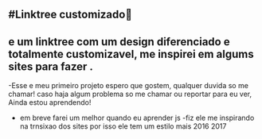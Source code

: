 #Linktree customizado📒
---
**e um linktree com um design diferenciado e totalmente customizavel, me inspirei em algums sites para fazer
.**
---
-Esse e meu primeiro projeto espero que gostem, qualquer duvida so me chamar!
caso haja algum problema so me chamar ou reportar para eu ver, Ainda estou aprendendo!
- em breve farei um melhor quando eu aprender js
-fiz ele me inspirando na trnsixao dos sites por isso ele tem um estilo mais 2016 2017 